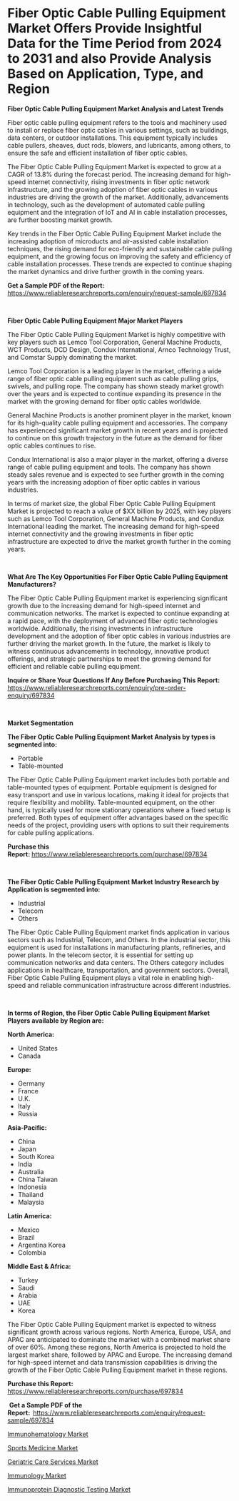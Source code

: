 <p><h1>Fiber Optic Cable Pulling Equipment Market Offers Provide Insightful Data for the Time Period from 2024 to 2031 and also Provide Analysis Based on Application, Type, and Region</h1></p><p><strong>Fiber Optic Cable Pulling Equipment Market Analysis and Latest Trends</strong></p>
<p><p>Fiber optic cable pulling equipment refers to the tools and machinery used to install or replace fiber optic cables in various settings, such as buildings, data centers, or outdoor installations. This equipment typically includes cable pullers, sheaves, duct rods, blowers, and lubricants, among others, to ensure the safe and efficient installation of fiber optic cables.</p><p>The Fiber Optic Cable Pulling Equipment Market is expected to grow at a CAGR of 13.8% during the forecast period. The increasing demand for high-speed internet connectivity, rising investments in fiber optic network infrastructure, and the growing adoption of fiber optic cables in various industries are driving the growth of the market. Additionally, advancements in technology, such as the development of automated cable pulling equipment and the integration of IoT and AI in cable installation processes, are further boosting market growth.</p><p>Key trends in the Fiber Optic Cable Pulling Equipment Market include the increasing adoption of microducts and air-assisted cable installation techniques, the rising demand for eco-friendly and sustainable cable pulling equipment, and the growing focus on improving the safety and efficiency of cable installation processes. These trends are expected to continue shaping the market dynamics and drive further growth in the coming years.</p></p>
<p><strong>Get a Sample PDF of the Report:&nbsp;</strong> <a href="https://www.reliableresearchreports.com/enquiry/request-sample/697834">https://www.reliableresearchreports.com/enquiry/request-sample/697834</a></p>
<p>&nbsp;</p>
<p><strong>Fiber Optic Cable Pulling Equipment Major Market Players</strong></p>
<p><p>The Fiber Optic Cable Pulling Equipment Market is highly competitive with key players such as Lemco Tool Corporation, General Machine Products, WCT Products, DCD Design, Condux International, Arnco Technology Trust, and Comstar Supply dominating the market. </p><p>Lemco Tool Corporation is a leading player in the market, offering a wide range of fiber optic cable pulling equipment such as cable pulling grips, swivels, and pulling rope. The company has shown steady market growth over the years and is expected to continue expanding its presence in the market with the growing demand for fiber optic cables worldwide.</p><p>General Machine Products is another prominent player in the market, known for its high-quality cable pulling equipment and accessories. The company has experienced significant market growth in recent years and is projected to continue on this growth trajectory in the future as the demand for fiber optic cables continues to rise.</p><p>Condux International is also a major player in the market, offering a diverse range of cable pulling equipment and tools. The company has shown steady sales revenue and is expected to see further growth in the coming years with the increasing adoption of fiber optic cables in various industries.</p><p>In terms of market size, the global Fiber Optic Cable Pulling Equipment Market is projected to reach a value of $XX billion by 2025, with key players such as Lemco Tool Corporation, General Machine Products, and Condux International leading the market. The increasing demand for high-speed internet connectivity and the growing investments in fiber optic infrastructure are expected to drive the market growth further in the coming years.</p></p>
<p>&nbsp;</p>
<p><strong>What Are The Key Opportunities For Fiber Optic Cable Pulling Equipment Manufacturers?</strong></p>
<p><p>The Fiber Optic Cable Pulling Equipment market is experiencing significant growth due to the increasing demand for high-speed internet and communication networks. The market is expected to continue expanding at a rapid pace, with the deployment of advanced fiber optic technologies worldwide. Additionally, the rising investments in infrastructure development and the adoption of fiber optic cables in various industries are further driving the market growth. In the future, the market is likely to witness continuous advancements in technology, innovative product offerings, and strategic partnerships to meet the growing demand for efficient and reliable cable pulling equipment.</p></p>
<p><strong>Inquire or Share Your Questions If Any Before Purchasing This Report:</strong> <a href="https://www.reliableresearchreports.com/enquiry/pre-order-enquiry/697834">https://www.reliableresearchreports.com/enquiry/pre-order-enquiry/697834</a></p>
<p>&nbsp;</p>
<p><strong>Market Segmentation</strong></p>
<p><strong>The Fiber Optic Cable Pulling Equipment Market Analysis by types is segmented into:</strong></p>
<p><ul><li>Portable</li><li>Table-mounted</li></ul></p>
<p><p>The Fiber Optic Cable Pulling Equipment market includes both portable and table-mounted types of equipment. Portable equipment is designed for easy transport and use in various locations, making it ideal for projects that require flexibility and mobility. Table-mounted equipment, on the other hand, is typically used for more stationary operations where a fixed setup is preferred. Both types of equipment offer advantages based on the specific needs of the project, providing users with options to suit their requirements for cable pulling applications.</p></p>
<p><strong>Purchase this Report:&nbsp;</strong><a href="https://www.reliableresearchreports.com/purchase/697834">https://www.reliableresearchreports.com/purchase/697834</a></p>
<p>&nbsp;</p>
<p><strong>The Fiber Optic Cable Pulling Equipment Market Industry Research by Application is segmented into:</strong></p>
<p><ul><li>Industrial</li><li>Telecom</li><li>Others</li></ul></p>
<p><p>The Fiber Optic Cable Pulling Equipment market finds application in various sectors such as Industrial, Telecom, and Others. In the industrial sector, this equipment is used for installations in manufacturing plants, refineries, and power plants. In the telecom sector, it is essential for setting up communication networks and data centers. The Others category includes applications in healthcare, transportation, and government sectors. Overall, Fiber Optic Cable Pulling Equipment plays a vital role in enabling high-speed and reliable communication infrastructure across different industries.</p></p>
<p>&nbsp;</p>
<p><strong>In terms of Region, the Fiber Optic Cable Pulling Equipment Market Players available by Region are:</strong></p>
<p>
    <p> <strong> North America: </strong>
        <ul>
            <li>United States</li>
            <li>Canada</li>
        </ul>
        </p> 
    <p> <strong> Europe: </strong>
        <ul>
            <li>Germany</li>
            <li>France</li>
            <li>U.K.</li>
            <li>Italy</li>
            <li>Russia</li>
        </ul>
        </p> 
    <p> <strong> Asia-Pacific: </strong>
        <ul>
            <li>China</li>
            <li>Japan</li>
            <li>South Korea</li>
            <li>India</li>
            <li>Australia</li>
            <li>China Taiwan</li>
            <li>Indonesia</li>
            <li>Thailand</li>
            <li>Malaysia</li>
        </ul>
        </p> 
    <p> <strong> Latin America: </strong>
        <ul>
            <li>Mexico</li>
            <li>Brazil</li>
            <li>Argentina Korea</li>
            <li>Colombia</li>
        </ul>
        </p> 
    <p> <strong> Middle East & Africa: </strong>
        <ul>
            <li>Turkey</li>
            <li>Saudi</li>
            <li>Arabia</li>
            <li>UAE</li>
            <li>Korea</li>
        </ul>
    </p>
    </p>
<p><p>The Fiber Optic Cable Pulling Equipment market is expected to witness significant growth across various regions. North America, Europe, USA, and APAC are anticipated to dominate the market with a combined market share of over 60%. Among these regions, North America is projected to hold the largest market share, followed by APAC and Europe. The increasing demand for high-speed internet and data transmission capabilities is driving the growth of the Fiber Optic Cable Pulling Equipment market in these regions.</p></p>
<p><strong>Purchase this Report: </strong><a href="https://www.reliableresearchreports.com/purchase/697834">https://www.reliableresearchreports.com/purchase/697834</a></p>
<p>&nbsp;<strong>Get a Sample PDF of the Report:&nbsp;&nbsp;</strong><a href="https://www.reliableresearchreports.com/enquiry/request-sample/697834">https://www.reliableresearchreports.com/enquiry/request-sample/697834</a></p>
<p><strong></strong></p>
<p><p><a href="https://medium.com/@ameliahaley64/immunohematology-market-comprehensive-assessment-by-type-application-and-geography-201aa086f0de">Immunohematology Market</a></p><p><a href="https://medium.com/@ameliahaley64/sports-medicine-market-trends-and-market-analysis-forecasted-for-period-2024-2031-68bb84a73760">Sports Medicine Market</a></p><p><a href="https://medium.com/@ameliahaley64/geriatric-care-services-market-competitive-analysis-market-trends-and-forecast-to-2031-58fc503db54f">Geriatric Care Services Market</a></p><p><a href="https://medium.com/@ameliahaley64/immunology-market-outlook-industry-overview-and-forecast-2024-to-2031-da1e88b3c665">Immunology Market</a></p><p><a href="https://medium.com/@ameliahaley64/analyzing-immunoprotein-diagnostic-testing-market-global-industry-perspective-and-forecast-2024-a9371be58329">Immunoprotein Diagnostic Testing Market</a></p></p>